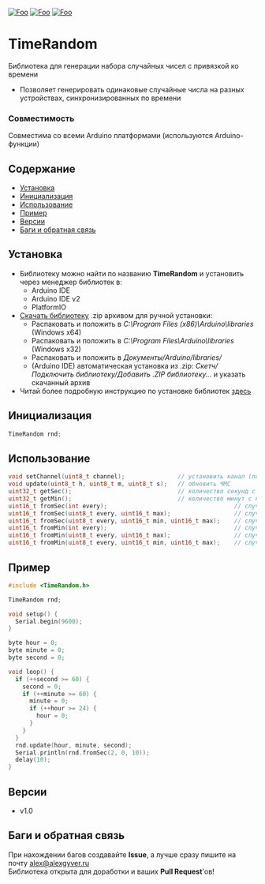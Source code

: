 [![Foo](https://img.shields.io/badge/Version-1.0-brightgreen.svg?style=flat-square)](#versions)
[![Foo](https://img.shields.io/badge/Website-AlexGyver.ru-blue.svg?style=flat-square)](https://alexgyver.ru/)
[![Foo](https://img.shields.io/badge/%E2%82%BD$%E2%82%AC%20%D0%9D%D0%B0%20%D0%BF%D0%B8%D0%B2%D0%BE-%D1%81%20%D1%80%D1%8B%D0%B1%D0%BA%D0%BE%D0%B9-orange.svg?style=flat-square)](https://alexgyver.ru/support_alex/)

# TimeRandom
Библиотека для генерации набора случайных чисел с привязкой ко времени
- Позволяет генерировать одинаковые случайные числа на разных устройствах, синхронизированных по времени

### Совместимость
Совместима со всеми Arduino платформами (используются Arduino-функции)

## Содержание
- [Установка](#install)
- [Инициализация](#init)
- [Использование](#usage)
- [Пример](#example)
- [Версии](#versions)
- [Баги и обратная связь](#feedback)

<a id="install"></a>
## Установка
- Библиотеку можно найти по названию **TimeRandom** и установить через менеджер библиотек в:
    - Arduino IDE
    - Arduino IDE v2
    - PlatformIO
- [Скачать библиотеку](https://github.com/GyverLibs/TimeRandom/archive/refs/heads/main.zip) .zip архивом для ручной установки:
    - Распаковать и положить в *C:\Program Files (x86)\Arduino\libraries* (Windows x64)
    - Распаковать и положить в *C:\Program Files\Arduino\libraries* (Windows x32)
    - Распаковать и положить в *Документы/Arduino/libraries/*
    - (Arduino IDE) автоматическая установка из .zip: *Скетч/Подключить библиотеку/Добавить .ZIP библиотеку…* и указать скачанный архив
- Читай более подробную инструкцию по установке библиотек [здесь](https://alexgyver.ru/arduino-first/#%D0%A3%D1%81%D1%82%D0%B0%D0%BD%D0%BE%D0%B2%D0%BA%D0%B0_%D0%B1%D0%B8%D0%B1%D0%BB%D0%B8%D0%BE%D1%82%D0%B5%D0%BA)

<a id="init"></a>
## Инициализация
```cpp
TimeRandom rnd;
```

<a id="usage"></a>
## Использование
```cpp
void setChannel(uint8_t channel);               // установить канал (по умолч 0)
void update(uint8_t h, uint8_t m, uint8_t s);   // обновить ЧМС
uint32_t getSec();                              // количество секунд с начала суток
uint32_t getMin();                              // количество минут с начала суток
uint16_t fromSec(int every);                                    // случайное число, обновляется каждые every секунд
uint16_t fromSec(uint8_t every, uint16_t max);                  // случайное число от 0 до max, обновляется каждые every секунд
uint16_t fromSec(uint8_t every, uint16_t min, uint16_t max);    // случайное число от min до max, обновляется каждые every секунд
uint16_t fromMin(int every);                                    // случайное число, обновляется каждые every минут
uint16_t fromMin(uint8_t every, uint16_t max);                  // случайное число от 0 до max, обновляется каждые every минут
uint16_t fromMin(uint8_t every, uint16_t min, uint16_t max);    // случайное число от min до max, обновляется каждые every минут
```

<a id="example"></a>
## Пример
```cpp
#include <TimeRandom.h>

TimeRandom rnd;

void setup() {
  Serial.begin(9600);
}

byte hour = 0;
byte minute = 0;
byte second = 0;

void loop() {
  if (++second >= 60) {
    second = 0;
    if (++minute >= 60) {
      minute = 0;
      if (++hour >= 24) {
        hour = 0;
      }
    }
  }
  rnd.update(hour, minute, second);
  Serial.println(rnd.fromSec(2, 0, 10));
  delay(10);
}
```

<a id="versions"></a>
## Версии
- v1.0

<a id="feedback"></a>
## Баги и обратная связь
При нахождении багов создавайте **Issue**, а лучше сразу пишите на почту [alex@alexgyver.ru](mailto:alex@alexgyver.ru)  
Библиотека открыта для доработки и ваших **Pull Request**'ов!
